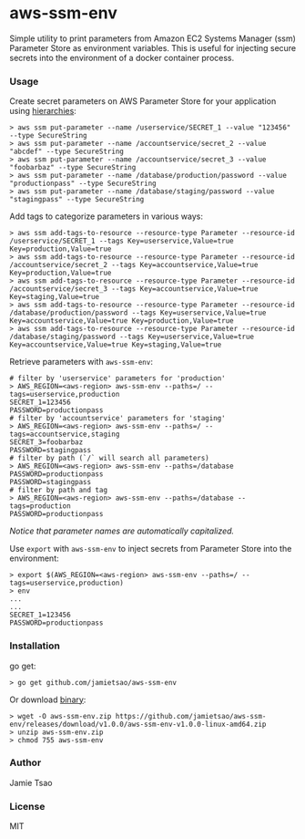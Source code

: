 # aws-ssm-env
Simple utility to print parameters from Amazon EC2 Systems Manager (ssm) Parameter Store as environment variables. This is useful for injecting secure secrets into the environment of a docker container process.

### Usage
Create secret parameters on AWS Parameter Store for your application using [hierarchies](http://docs.aws.amazon.com/systems-manager/latest/userguide/sysman-paramstore-working.html#sysman-paramstore-su-organize):
```
> aws ssm put-parameter --name /userservice/SECRET_1 --value "123456" --type SecureString
> aws ssm put-parameter --name /accountservice/secret_2 --value "abcdef" --type SecureString
> aws ssm put-parameter --name /accountservice/secret_3 --value "foobarbaz" --type SecureString
> aws ssm put-parameter --name /database/production/password --value "productionpass" --type SecureString
> aws ssm put-parameter --name /database/staging/password --value "stagingpass" --type SecureString
```
Add tags to categorize parameters in various ways:
```
> aws ssm add-tags-to-resource --resource-type Parameter --resource-id /userservice/SECRET_1 --tags Key=userservice,Value=true Key=production,Value=true
> aws ssm add-tags-to-resource --resource-type Parameter --resource-id /accountservice/secret_2 --tags Key=accountservice,Value=true Key=production,Value=true
> aws ssm add-tags-to-resource --resource-type Parameter --resource-id /accountservice/secret_3 --tags Key=accountservice,Value=true Key=staging,Value=true
> aws ssm add-tags-to-resource --resource-type Parameter --resource-id /database/production/password --tags Key=userservice,Value=true Key=accountservice,Value=true Key=production,Value=true
> aws ssm add-tags-to-resource --resource-type Parameter --resource-id /database/staging/password --tags Key=userservice,Value=true Key=accountservice,Value=true Key=staging,Value=true
```
Retrieve parameters with `aws-ssm-env`:
```
# filter by 'userservice' parameters for 'production'
> AWS_REGION=<aws-region> aws-ssm-env --paths=/ --tags=userservice,production
SECRET_1=123456
PASSWORD=productionpass
# filter by 'accountservice' parameters for 'staging'
> AWS_REGION=<aws-region> aws-ssm-env --paths=/ --tags=accountservice,staging
SECRET_3=foobarbaz
PASSWORD=stagingpass
# filter by path (`/` will search all parameters)
> AWS_REGION=<aws-region> aws-ssm-env --paths=/database
PASSWORD=productionpass
PASSWORD=stagingpass
# filter by path and tag
> AWS_REGION=<aws-region> aws-ssm-env --paths=/database --tags=production
PASSWORD=productionpass
```
*Notice that parameter names are automatically capitalized.*


Use `export` with `aws-ssm-env` to inject secrets from Parameter Store into the environment:
```
> export $(AWS_REGION=<aws-region> aws-ssm-env --paths=/ --tags=userservice,production)
> env
...
...
SECRET_1=123456
PASSWORD=productionpass
```

### Installation
go get:
```
> go get github.com/jamietsao/aws-ssm-env
```
Or download [binary](https://github.com/jamietsao/aws-ssm-env/releases/latest):
```
> wget -O aws-ssm-env.zip https://github.com/jamietsao/aws-ssm-env/releases/download/v1.0.0/aws-ssm-env-v1.0.0-linux-amd64.zip
> unzip aws-ssm-env.zip
> chmod 755 aws-ssm-env
```

### Author
Jamie Tsao

### License
MIT
